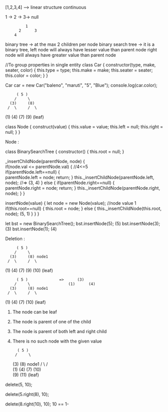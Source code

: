    [1,2,3,4]  --> linear structure continuous

  1  ->  2 -> 3-> null

             1
          2      3
        4

binary tree -> at the max 2 children per node
binary search tree ->   it is a binary tree, 
                        left node will always have lesser value than parent node 
                        right node will always have greater value than parent node  


//To group properties in single entity
class Car {
  constructor(type, make, seater, color) {
    this.type = type;
    this.make = make;
    this.seater = seater;
    this.color = color;
  }
}

Car car = new Car("baleno", "maruti", "5", "Blue");
console.log(car.color);


         ( 5 )   
        /     \
      (3)     (8) 
     /  \     /  \
   (1)  (4) (7)  (9)  (leaf)


class Node {
  construct(value) {
    this.value = value;
    this.left = null;
    this.right = null;
  }
} 


Node : 

class BinarySearchTree {
  constructor() {
    this.root = null;
  }

  _insertChildNode(parentNode, node) {        
    if(node.val <= parentNode.val) {         //4<=5        
      if(parentNode.left==null) {                      
        parentNode.left = node;
        return;
      }
      this._insertChildNode(parentNode.left, node);     //=> (3, 4)
    } else {
      if(parentNode.right==null) {                      
        parentNode.right = node;
        return;
      }
      this._insertChildNode(parentNode.right, node);
    }
  }

  insertNode(value) {
    let node = new Node(value); //node value 1
    if(this.root==null) {
      this.root = node;
    }
    else {
      this._insertChildNode(this.root, node); (5, 1)
    }
  }
}

let bst = new BinarySearchTree();
bst.insertNode(5);       (5)
bst.insertNode(3);    (3)
bst.insertNode(1);       (4)



Deletion :

         ( 5 )   
        /     \
      (3)     (8) node1
     /  \     /  \
   (1)  (4) (7)  (9) 
                    (10) (leaf)



         ( 5 )              =>      (3)
        /     \                 (1)      (4)
      (3)     (8) node1
     /  \     /  \
   (1)  (4) (7)  (10) (leaf)


1. The node can be leaf
2. The node is parent of one of the child
3. The node is parent of both left and right child
4. There is no such node with the given value



         ( 5 )              
        /     \                
      (3)     (8) node1
     /  \     /  \
   (1)  (4) (7)  (10)
                    \
                (9)  (11)
                       (leaf)

  
delete(5, 10);

delete(5.right(8), 10);

delete(8.right(10), 10);
        10 == 1-
       
